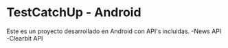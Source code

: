 # TestCatchUp - Android

Este es un proyecto desarrollado en Android con API's incluidas.
-News API
-Clearbit API
